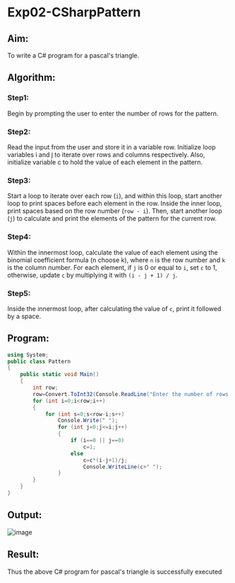 # Exp02-CSharpPattern

## Aim:
To write a C# program for a pascal's triangle. 
## Algorithm:

### Step1:
Begin by prompting the user to enter the number of rows for the pattern.

### Step2:
Read the input from the user and store it in a variable row. Initialize loop variables i and j to iterate over rows and columns respectively. Also, initialize variable c to hold the value of each element in the pattern.

### Step3:
Start a loop to iterate over each row (`i`), and within this loop, start another loop to print spaces before each element in the row. Inside the inner loop, print spaces based on the row number (`row - i`). Then, start another loop (`j`) to calculate and print the elements of the pattern for the current row.


### Step4:
Within the innermost loop, calculate the value of each element using the binomial coefficient formula (n choose k), where `n` is the row number and `k` is the column number. For each element, if `j` is 0 or equal to `i`, set `c` to 1, otherwise, update `c` by multiplying it with `(i - j + 1) / j`.

### Step5:
Inside the innermost loop, after calculating the value of `c`, print it followed by a space.

## Program:
```c#
using System;
public class Pattern
{
    public static void Main()
    {
        int row;
        row=Convert.ToInt32(Console.ReadLine("Enter the number of rows: "));
        for (int i=0;i<row;i++)
        {
            for (int s=0;s<row-i;s++)
                Console.Write(" ");
                for (int j=0;j<=i;j++)
                {
                    if (i==0 || j==0)
                        c=1;
                    else
                        c=c*(i-j+1)/j;
                        Console.WriteLine(c+" ");
                }
        }
    }
}
```
## Output:
![image](https://github.com/hariprasath5106/Exp02-CSharpPattern/assets/111515488/51a75f43-400e-4a0c-991d-0d9574a9bc97)

## Result:
Thus the above C# program for pascal's triangle is successfully executed
